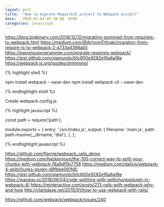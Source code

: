 ```yaml
---
layout: post
title:  "How to migrate RequireJS project to Webpack project"
date:   2020-01-03 05:30:00 -0700
categories: javascript
---
```



https://blog.bigbinary.com/2018/12/12/migrating-gumroad-from-requirejs-to-webpack.html
https://medium.com/@ArtyomTrityak/migration-from-require-js-to-webpack-2-a733a4366ab5
https://espressoprogrammer.com/migrate-requirejs-webpack/
https://gist.github.com/xjamundx/b1c800e9282e16a6a18e
https://webpack.js.org/guides/shimming/

{% highlight shell %}

npm install webpack --save-dev
npm install webpack-cli --save-dev

{% endhighlight shell %}

Create webpack.config.js

{% highlight javascript %}

const path = require('path');

module.exports = {
  entry: './src/index.js',
  output: {
    filename: 'main.js',
    path: path.resolve(__dirname, 'dist'),
  },
};

{% endhighlight  javascript %}

https://github.com/flarnie/webpack_rails_demo
https://medium.com/hackernoon/the-100-correct-way-to-split-your-chunks-with-webpack-f8a9df5b7758
https://medium.com/dailyjs/webpack-4-splitchunks-plugin-d9fbbe091fd0
https://gist.github.com/xjamundx/b1c800e9282e16a6a18e
https://wanago.io/2018/06/04/code-splitting-with-splitchunksplugin-in-webpack-4/
https://reinteractive.com/posts/213-rails-with-webpack-why-and-how
http://clarkdave.net/2015/01/how-to-use-webpack-with-rails/

https://github.com/webpack/webpack/issues/240
